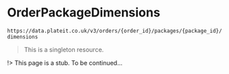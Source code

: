 # OrderPackageDimensions

`https://data.plateit.co.uk/v3/orders/{order_id}/packages/{package_id}/dimensions`

> This is a singleton resource.

!> This page is a stub. To be continued...